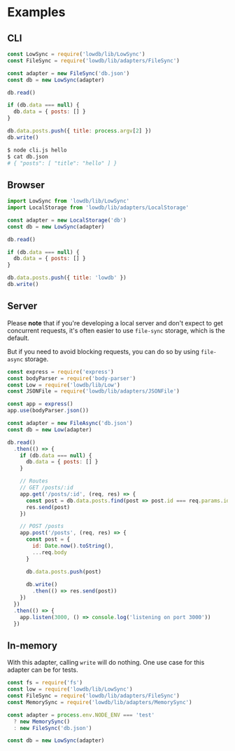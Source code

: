 # Examples

## CLI

```js
const LowSync = require('lowdb/lib/LowSync')
const FileSync = require('lowdb/lib/adapters/FileSync')

const adapter = new FileSync('db.json')
const db = new LowSync(adapter)

db.read()

if (db.data === null) {
  db.data = { posts: [] }
}

db.data.posts.push({ title: process.argv[2] })
db.write()
```

```sh
$ node cli.js hello
$ cat db.json
# { "posts": [ "title": "hello" ] }
```

## Browser

```js
import LowSync from 'lowdb/lib/LowSync'
import LocalStorage from 'lowdb/lib/adapters/LocalStorage'

const adapter = new LocalStorage('db')
const db = new LowSync(adapter)

db.read()

if (db.data === null) {
  db.data = { posts: [] }
}

db.data.posts.push({ title: 'lowdb' })
db.write()
```

## Server

Please __note__ that if you're developing a local server and don't expect to get concurrent requests, it's often easier to use `file-sync` storage, which is the default.

But if you need to avoid blocking requests, you can do so by using `file-async` storage.

```js
const express = require('express')
const bodyParser = require('body-parser')
const Low = require('lowdb/lib/Low')
const JSONFile = require('lowdb/lib/adapters/JSONFile')

const app = express()
app.use(bodyParser.json())

const adapter = new FileAsync('db.json')
const db = new Low(adapter)

db.read()
  .then(() => {
    if (db.data === null) {
      db.data = { posts: [] }
    }

    // Routes
    // GET /posts/:id
    app.get('/posts/:id', (req, res) => {
      const post = db.data.posts.find(post => post.id === req.params.id })
      res.send(post)
    })

    // POST /posts
    app.post('/posts', (req, res) => {
      const post = {
        id: Date.now().toString(),
        ...req.body
      }

      db.data.posts.push(post)
      
      db.write()
        .then(() => res.send(post))
    })
  })
  .then(() => {
    app.listen(3000, () => console.log('listening on port 3000'))
  })

```

## In-memory

With this adapter, calling `write` will do nothing. One use case for this adapter can be for tests.

```js
const fs = require('fs')
const low = require('lowdb/lib/LowSync')
const FileSync = require('lowdb/lib/adapters/FileSync')
const MemorySync = require('lowdb/lib/adapters/MemorySync')

const adapter = process.env.NODE_ENV === 'test'
  ? new MemorySync()
  : new FileSync('db.json')

const db = new LowSync(adapter)
```

